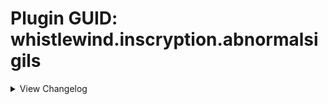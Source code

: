 # Plugin GUID: whistlewind.inscryption.abnormalsigils

<details>
<summary>View Changelog</summary>

## v1.0.1 - Status Effect Refactor (7/23/2023)
- Refactored how Status Effects are internally created
- Fixed the ReadMe

## v1.0.0 - Initial release (7/22/2023)
### ➕ Additions
    - Moved the following abilities from WhistleWind's Lobotomy Mod:
        - Punisher
        - Bloodfiend
        - Martyr
        - Aggravating
        - Team Leader
        - Idol
        - Conductor
        - Woodcutter
        - Frozen Heart
        - Ruler of Frost
        - Roots
        - Broodmother
        - Cursed
        - Healer
        - Queen Nest
        - Bitter Enemies
        - Courageous
        - Serpent's Nest
        - Assimilator
        - Group Healer
        - Reflector
        - Flag Bearer
        - Grinder
        - The Train
        - Scorching
        - Regenerator
        - Volatile
        - Gift Giver
        - Piercing
        - Scrambler
        - Gardener
        - Made of Slime
        - Marksman
        - Protector
        - Quick Draw
        - Alchemist
        - Nettle Clothes
        - Sporogenic
        - Witness
        - Corrector
    - Added the following abilities:
        - Neutered, Neutered Latch, Return to Nihil, False Throne, Rightful Heir, Opportunistic, Cycler, Barreler, Follow the Leader, Persistent
    - Added the following stat icons:
        - Nihil, Passing Time, Sigil Power

</details>